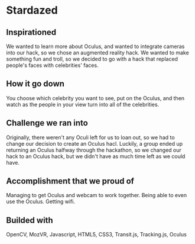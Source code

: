 # Stardazed


## Inspirationed

We wanted to learn more about Oculus, and wanted to integrate cameras into our hack, so we chose an augmented reality hack. We wanted to make something fun and troll, so we decided to go with a hack that replaced people's faces with celebrities' faces.


## How it go down

You choose which celebrity you want to see, put on the Oculus, and then watch as the people in your view turn into all of the celebrities.


## Challenge we ran into

Originally, there weren't any Oculi left for us to loan out, so we had to change our decision to create an Oculus hacl. Luckily, a group ended up returning an Oculus halfway through the hackathon, so we changed our hack to an Oculus hack, but we didn't have as much time left as we could have.


## Accomplishment that we proud of

Managing to get Oculus and webcam to work together. Being able to even use the Oculus. Getting wifi.


## Builded with
OpenCV, MozVR, Javascript, HTML5, CSS3, Transit.js, Tracking.js, Oculus
